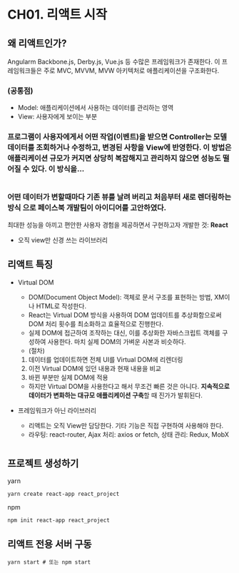 # CH01. 리액트 시작

## 왜 리액트인가?
Angularm Backbone.js, Derby.js, Vue.js 등 수많은 프레임워크가 존재한다. 이 프레임워크들은 주로 MVC, MVVM, MVW 아키텍처로 애플리케이션을 구조화한다.
### (공통점)
* Model: 애플리케이션에서 사용하는 데이터를 관리하는 영역
* View: 사용자에게 보이는 부분

### 프로그램이 사용자에게서 어떤 작업(이벤트)을 받으면 Controller는 모델 데이터를 조회하거나 수정하고, 변경된 사항을 View에 반영한다. 이 방법은 애플리케이션 규모가 커지면 상당히 복잡해지고 관리하지 않으면 성능도 떨어질 수 있다. 이 방식을...
#

### **어떤 데이터가 변할때마다 기존 뷰를 날려 버리고 처음부터 새로 렌더링하는 방식** 으로 페이스북 개발팀이 아이디어를 고안하였다.
 최대한 성능을 아끼고 편안한 사용자 경험을 제공하면서 구현하고자 개발한 것: **React**
 + 오직 view만 신경 쓰는 라이브러리

 ## 리액트 특징
 - Virtual DOM
    - DOM(Document Object Model): 객체로 문서 구조를 표현하는 방법, XM이나 HTML로 작성한다.
    - React는 Virtual DOM 방식을 사용하여 DOM 업데이트를 추상화함으로써 DOM 처리 횟수를 최소화하고 효율적으로 진행한다.
    - 실제 DOM에 접근하여 조작하는 대신, 이를 추상화한 자바스크립트 객체를 구성하여 사용한다. 마치 실제 DOM의 가벼운 사본과 비슷하다.
    - (절차)
    1. 데이터를 업데이트하면 전체 UI를 Virtual DOM에 리렌더링
    2. 이전 Virtual DOM에 있던 내용과 현재 내용을 비교
    3. 바뀐 부분만 실제 DOM에 적용

    - 하지만 Virtual DOM을 사용한다고 해서 무조건 빠른 것은 아니다. **지속적으로 데이터가 변화하는 대규모 애플리케이션 구축**할 때 진가가 발휘된다.

- 프레임워크가 아닌 라이브러리
    - 리액트는 오직 View만 담당한다. 기타 기능은 직접 구현하여 사용해야 한다.
    - 라우팅: react-router, Ajax 처리: axios or fetch, 상태 관리: Redux, MobX

#
  
  ## 프로젝트 생성하기
  yarn
  ```
  yarn create react-app react_project
  ```
  npm
  ```
  npm init react-app react_project

  ```
## 리액트 전용 서버 구동
```
yarn start # 또는 npm start
```

